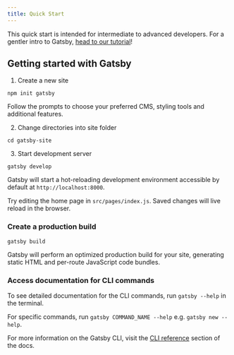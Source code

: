 ```yaml
---
title: Quick Start
---
```


This quick start is intended for intermediate to advanced developers. For a gentler intro to Gatsby, [head to our tutorial](/tutorial/)!

## Getting started with Gatsby

1. Create a new site

```shell
npm init gatsby
```

Follow the prompts to choose your preferred CMS, styling tools and additional features.

2. Change directories into site folder

```shell
cd gatsby-site
```

3. Start development server

```shell
gatsby develop
```

Gatsby will start a hot-reloading development environment accessible by default at `http://localhost:8000`.

Try editing the home page in `src/pages/index.js`. Saved changes will live reload in the browser.

### Create a production build

```shell
gatsby build
```

Gatsby will perform an optimized production build for your site, generating static HTML and per-route JavaScript code bundles.

### Access documentation for CLI commands

To see detailed documentation for the CLI commands, run `gatsby --help` in the terminal.

For specific commands, run `gatsby COMMAND_NAME --help` e.g. `gatsby new --help`.

For more information on the Gatsby CLI, visit the [CLI reference](/docs/gatsby-cli/) section of the docs.
